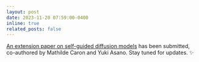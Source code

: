 ```yaml
---
layout: post
date: 2023-11-20 07:59:00-0400
inline: true
related_posts: false
---
```


[An extension paper on self-guided diffusion models](https://arxiv.org/abs/2312.08825) has been submitted, co-authored by Mathilde Caron and Yuki Asano. Stay tuned for updates. :sparkles:

